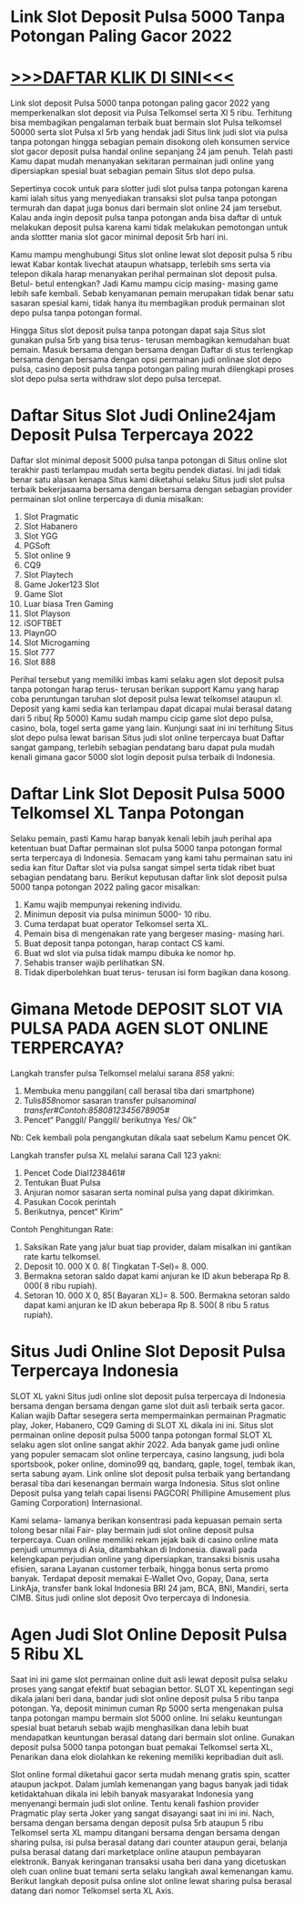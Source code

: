 # Link Slot Deposit Pulsa 5000 Tanpa Potongan Paling Gacor 2022

# [>>>DAFTAR KLIK DI SINI<<<](https://rebrand.ly/makancuy)

Link slot deposit Pulsa 5000 tanpa potongan paling gacor 2022 yang memperkenalkan slot deposit via Pulsa Telkomsel serta Xl 5 ribu. Terhitung bisa membagikan pengalaman terbaik buat bermain slot Pulsa telkomsel 50000 serta slot Pulsa xl 5rb yang hendak jadi Situs link judi slot via pulsa tanpa potongan hingga sebagian pemain disokong oleh konsumen service slot gacor deposit pulsa handal online sepanjang 24 jam penuh. Telah pasti Kamu dapat mudah menanyakan sekitaran permainan judi online yang dipersiapkan spesial buat sebagian pemain Situs slot depo pulsa.

Sepertinya cocok untuk para slotter judi slot pulsa tanpa potongan karena kami ialah situs yang menyediakan transaksi slot pulsa tanpa potongan termurah dan dapat juga bonus dari bermain slot online 24 jam tersebut. Kalau anda ingin deposit pulsa tanpa potongan anda bisa daftar di untuk melakukan deposit pulsa karena kami tidak melakukan pemotongan untuk anda slottter mania slot gacor minimal deposit 5rb hari ini.

Kamu mampu menghubungi Situs slot online lewat slot deposit pulsa 5 ribu lewat Kabar kontak livechat ataupun whatsapp, terlebih sms serta via telepon dikala harap menanyakan perihal permainan slot deposit pulsa. Betul- betul entengkan? Jadi Kamu mampu cicip masing- masing game lebih safe kembali. Sebab kenyamanan pemain merupakan tidak benar satu sasaran spesial kami, tidak hanya itu membagikan produk permainan slot depo pulsa tanpa potongan formal.

Hingga Situs slot deposit pulsa tanpa potongan dapat saja Situs slot gunakan pulsa 5rb yang bisa terus- terusan membagikan kemudahan buat pemain. Masuk bersama dengan bersama dengan Daftar di stus terlengkap bersama dengan bersama dengan opsi permainan judi onlinae slot depo pulsa, casino deposit pulsa tanpa potongan paling murah dilengkapi proses slot depo pulsa serta withdraw slot depo pulsa tercepat.

# Daftar Situs Slot Judi Online24jam Deposit Pulsa Terpercaya 2022

Daftar slot minimal deposit 5000 pulsa tanpa potongan di Situs online slot terakhir pasti terlampau mudah serta begitu pendek diatasi. Ini jadi tidak benar satu alasan kenapa Situs kami diketahui selaku Situs judi slot pulsa terbaik bekerjasaama bersama dengan bersama dengan sebagian provider permainan slot online terpercaya di dunia misalkan:

1. Slot Pragmatic
2. Slot Habanero
3. Slot YGG
4. PGSoft
5. Slot online 9
6. CQ9
7. Slot Playtech
8. Game Joker123 Slot
9. Game Slot
10. Luar biasa Tren Gaming
11. Slot Playson
12. iSOFTBET
13. PlaynGO
14. Slot Microgaming
15. Slot 777
16. Slot 888

Perihal tersebut yang memiliki imbas kami selaku agen slot deposit pulsa tanpa potongan harap terus- terusan berikan support Kamu yang harap coba peruntungan taruhan slot deposit pulsa lewat telkomsel ataupun xl. Deposit yang kami sedia kan terlampau dapat dicapai mulai berasal datang dari 5 ribu( Rp 5000) Kamu sudah mampu cicip game slot depo pulsa, casino, bola, togel serta game yang lain. Kunjungi saat ini ini terhitung Situs slot depo pulsa lewat barisan Situs judi slot online terpercaya buat Daftar sangat gampang, terlebih sebagian pendatang baru dapat pula mudah kenali gimana gacor 5000 slot login deposit pulsa terbaik di Indonesia.

# Daftar Link Slot Deposit Pulsa 5000 Telkomsel XL Tanpa Potongan

Selaku pemain, pasti Kamu harap banyak kenali lebih jauh perihal apa ketentuan buat Daftar permainan slot pulsa 5000 tanpa potongan formal serta terpercaya di Indonesia. Semacam yang kami tahu permainan satu ini sedia kan fitur Daftar slot via pulsa sangat simpel serta tidak ribet buat sebagian pendatang baru. Berikut keputusan daftar link slot deposit pulsa 5000 tanpa potongan 2022 paling gacor misalkan:

1. Kamu wajib mempunyai rekening individu.
2. Minimun deposit via pulsa minimun 5000- 10 ribu.
3. Cuma terdapat buat operator Telkomsel serta XL.
4. Pemain bisa di mengenakan rate yang bergeser masing- masing hari.
5. Buat deposit tanpa potongan, harap contact CS kami.
6. Buat wd slot via pulsa tidak mampu dibuka ke nomor hp.
7. Sehabis transer wajib perlihatkan SN.
8. Tidak diperbolehkan buat terus- terusan isi form bagikan dana kosong.

# Gimana Metode DEPOSIT SLOT VIA PULSA PADA AGEN SLOT ONLINE TERPERCAYA?

Langkah transfer pulsa Telkomsel melalui sarana *858* yakni:

1. Membuka menu panggilan( call berasal tiba dari smartphone)
2. Tulis*858*nomor sasaran transfer pulsa*nominal transfer#Contoh:*858*081234567890*5#
3. Pencet“ Panggil/ Panggil/ berikutnya Yes/ Ok”

Nb: Cek kembali pola pengangkutan dikala saat sebelum Kamu pencet OK.

Langkah transfer pulsa XL melalui sarana Call 123 yakni:

1. Pencet Code Dial*123*8461#
2. Tentukan Buat Pulsa
3. Anjuran nomor sasaran serta nominal pulsa yang dapat dikirimkan.
4. Pasukan Cocok perintah
5. Berikutnya, pencet“ Kirim”

Contoh Penghitungan Rate:

1. Saksikan Rate yang jalur buat tiap provider, dalam misalkan ini gantikan rate kartu telkomsel.
2. Deposit 10. 000 X 0. 8( Tingkatan T‑Sel)= 8. 000.
3. Bermakna setoran saldo dapat kami anjuran ke ID akun beberapa Rp 8. 000( 8 ribu rupiah).
4. Setoran 10. 000 X 0, 85( Bayaran XL)= 8. 500. Bermakna setoran saldo dapat kami anjuran ke ID akun beberapa Rp 8. 500( 8 ribu 5 ratus rupiah).

# Situs Judi Online Slot Deposit Pulsa Terpercaya Indonesia

SLOT XL yakni Situs judi online slot deposit pulsa terpercaya di Indonesia bersama dengan bersama dengan game slot duit asli terbaik serta gacor. Kalian wajib Daftar sesegera serta mempermainkan permainan Pragmatic play, Joker, Habanero, CQ9 Gaming di SLOT XL dikala ini ini. Situs slot permainan online deposit pulsa 5000 tanpa potongan formal SLOT XL selaku agen slot online sangat akhir 2022. Ada banyak game judi online yang populer semacam slot online terpercaya, casino langsung, judi bola sportsbook, poker online, domino99 qq, bandarq, gaple, togel, tembak ikan, serta sabung ayam. Link online slot deposit pulsa terbaik yang bertandang berasal tiba dari kesenangan bermain warga Indonesia. Situs slot online Deposit pulsa yang telah capai lisensi PAGCOR( Phillipine Amusement plus Gaming Corporation) Internasional.

Kami selama- lamanya berikan konsentrasi pada kepuasan pemain serta tolong besar nilai Fair- play bermain judi slot online deposit pulsa terpercaya. Cuan online memiliki rekam jejak baik di casino online mata penjudi umumnya di Asia, ditambahkan di Indonesia. diawali pada kelengkapan perjudian online yang dipersiapkan, transaksi bisnis usaha efisien, sarana Layanan customer terbaik, hingga bonus serta promo banyak. Terdapat deposit memakai E‑Wallet Ovo, Gopay, Dana, serta LinkAja, transfer bank lokal Indonesia BRI 24 jam, BCA, BNI, Mandiri, serta CIMB. Situs judi online slot deposit Ovo terpercaya di Indonesia.

# Agen Judi Slot Online Deposit Pulsa 5 Ribu XL

Saat ini ini game slot permainan online duit asli lewat deposit pulsa selaku proses yang sangat efektif buat sebagian bettor. SLOT XL kepentingan segi dikala jalani beri dana, bandar judi slot online deposit pulsa 5 ribu tanpa potongan. Ya, deposit minimun cuman Rp 5000 serta mengenakan pulsa tanpa potongan mampu bermain slot 5000 online. Ini selaku keuntungan spesial buat betaruh sebab wajib menghasilkan dana lebih buat mendapatkan keuntungan berasal datang dari bermain slot online. Gunakan deposit pulsa 5000 tanpa potongan buat pemakai Telkomsel serta XL, Penarikan dana elok diolahkan ke rekening memiliki kepribadian duit asli.

Slot online formal diketahui gacor serta mudah menang gratis spin, scatter ataupun jackpot. Dalam jumlah kemenangan yang bagus banyak jadi tidak ketidaktahuan dikala ini lebih banyak masyarakat Indonesia yang menyenangi bermain judi slot online. Tentu kenali fashion provider Pragmatic play serta Joker yang sangat disayangi saat ini ini ini. Nach, bersama dengan bersama dengan deposit pulsa 5rb ataupun 5 ribu Telkomsel serta XL mampu ditangani bersama dengan bersama dengan sharing pulsa, isi pulsa berasal datang dari counter ataupun gerai, belanja pulsa berasal datang dari marketplace online ataupun pembayaran elektronik. Banyak keringanan transaksi usaha beri dana yang dicetuskan oleh cuan online buat temani serta selaku langkah awal kemenangan kamu. Berikut langkah deposit pulsa online slot online lewat sharing pulsa berasal datang dari nomor Telkomsel serta XL Axis.